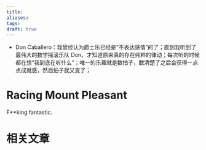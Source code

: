 ```yaml
---
title: 
aliases: 
tags: 
draft: true
---
```


- Don Caballero：我曾经认为爵士乐已经是“不表达感情”的了；直到我听到了最伟大的数学摇滚乐队 Don，才知道原来真的存在纯粹的律动；每次听的时候都在想“我到底在听什么”；唯一的乐趣就是数拍子，数清楚了之后会获得一点点成就感，然后拍子就又变了；

# Racing Mount Pleasant

F**king fantastic.

# 相关文章
